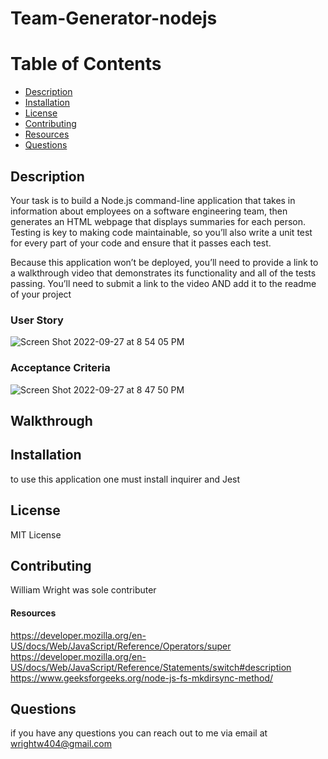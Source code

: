 # Team-Generator-nodejs

# Table of Contents 
* [Description](#description) 
* [Installation](#installation)
* [License](#license)
* [Contributing](#contributing)
* [Resources](#resources)
* [Questions](#questions)
        
## Description 
Your task is to build a Node.js command-line application that takes in information about employees on a software engineering team, then generates an HTML webpage that displays summaries for each person. Testing is key to making code maintainable, so you’ll also write a unit test for every part of your code and ensure that it passes each test.

Because this application won’t be deployed, you’ll need to provide a link to a walkthrough video that demonstrates its functionality and all of the tests passing. You’ll need to submit a link to the video AND add it to the readme of your project

### User Story 
![Screen Shot 2022-09-27 at 8 54 05 PM](https://user-images.githubusercontent.com/53288050/192663232-7a52f4a5-4107-4c3c-88e0-df2b2ef43d5a.png)


### Acceptance Criteria
![Screen Shot 2022-09-27 at 8 47 50 PM](https://user-images.githubusercontent.com/53288050/192663167-5f0abd3e-74a3-4a19-8e8c-dc959047ae47.png)

## Walkthrough 

## Installation
to use this application one must install inquirer and Jest

## License 
MIT License

## Contributing 
William Wright was sole contributer 
#### Resources 
https://developer.mozilla.org/en-US/docs/Web/JavaScript/Reference/Operators/super
https://developer.mozilla.org/en-US/docs/Web/JavaScript/Reference/Statements/switch#description
https://www.geeksforgeeks.org/node-js-fs-mkdirsync-method/

## Questions
if you have any questions you can reach out to me via email at wrightw404@gmail.com 
